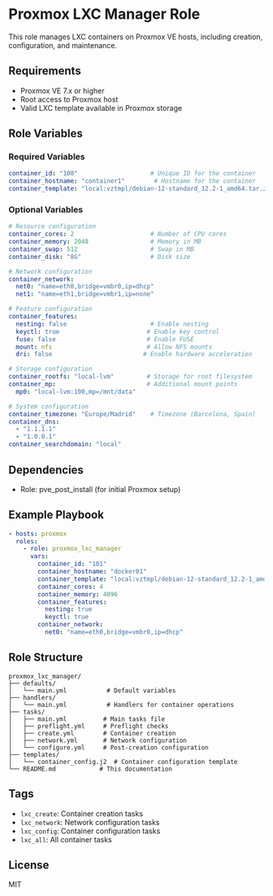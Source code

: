 # Proxmox LXC Manager Role

This role manages LXC containers on Proxmox VE hosts, including creation, configuration, and maintenance.

## Requirements

- Proxmox VE 7.x or higher
- Root access to Proxmox host
- Valid LXC template available in Proxmox storage

## Role Variables

### Required Variables

```yaml
container_id: "100"                    # Unique ID for the container
container_hostname: "container1"        # Hostname for the container
container_template: "local:vztmpl/debian-12-standard_12.2-1_amd64.tar.zst"
```

### Optional Variables

```yaml
# Resource configuration
container_cores: 2                     # Number of CPU cores
container_memory: 2048                 # Memory in MB
container_swap: 512                    # Swap in MB
container_disk: "8G"                   # Disk size

# Network configuration
container_network:
  net0: "name=eth0,bridge=vmbr0,ip=dhcp"
  net1: "name=eth1,bridge=vmbr1,ip=none"

# Feature configuration
container_features:
  nesting: false                       # Enable nesting
  keyctl: true                        # Enable key control
  fuse: false                         # Enable FUSE
  mount: nfs                          # Allow NFS mounts
  dri: false                         # Enable hardware acceleration

# Storage configuration
container_rootfs: "local-lvm"         # Storage for root filesystem
container_mp:                         # Additional mount points
  mp0: "local-lvm:100,mp=/mnt/data"

# System configuration
container_timezone: "Europe/Madrid"    # Timezone (Barcelona, Spain)
container_dns:
  - "1.1.1.1"
  - "1.0.0.1"
container_searchdomain: "local"
```

## Dependencies

- Role: pve_post_install (for initial Proxmox setup)

## Example Playbook

```yaml
- hosts: proxmox
  roles:
    - role: proxmox_lxc_manager
      vars:
        container_id: "101"
        container_hostname: "docker01"
        container_template: "local:vztmpl/debian-12-standard_12.2-1_amd64.tar.zst"
        container_cores: 4
        container_memory: 4096
        container_features:
          nesting: true
          keyctl: true
        container_network:
          net0: "name=eth0,bridge=vmbr0,ip=dhcp"
```

## Role Structure

```
proxmox_lxc_manager/
├── defaults/
│   └── main.yml           # Default variables
├── handlers/
│   └── main.yml           # Handlers for container operations
├── tasks/
│   ├── main.yml          # Main tasks file
│   ├── preflight.yml     # Preflight checks
│   ├── create.yml        # Container creation
│   ├── network.yml       # Network configuration
│   └── configure.yml     # Post-creation configuration
├── templates/
│   └── container_config.j2  # Container configuration template
└── README.md            # This documentation
```

## Tags

- `lxc_create`: Container creation tasks
- `lxc_network`: Network configuration tasks
- `lxc_config`: Container configuration tasks
- `lxc_all`: All container tasks

## License

MIT 
